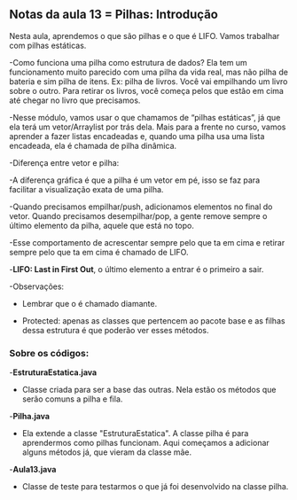 ## Notas da aula 13 =  Pilhas: Introdução

Nesta aula, aprendemos o que são pilhas e o que é LIFO. Vamos trabalhar com pilhas estáticas.

-Como funciona uma pilha como estrutura de dados? Ela tem um funcionamento muito parecido com uma pilha da vida real, mas não pilha de bateria e sim pilha de itens. Ex: pilha de livros. Você vai empilhando um livro sobre o outro. Para retirar os livros, você começa pelos que estão em cima até chegar no livro que precisamos.

-Nesse módulo, vamos usar o que chamamos de “pilhas estáticas”, já que ela terá um vetor/Arraylist por trás dela. Mais para a frente no curso, vamos aprender a fazer listas encadeadas e, quando uma pilha usa uma lista encadeada, ela é chamada de pilha dinâmica.

-Diferença entre vetor e pilha:

-A diferença gráfica é que a pilha é um vetor em pé, isso se faz para facilitar a visualização exata de uma pilha.

-Quando precisamos empilhar/push, adicionamos elementos no final do vetor. Quando precisamos desempilhar/pop, a gente remove sempre o último elemento da pilha, aquele que está no topo.

-Esse comportamento de acrescentar sempre pelo que ta em cima e retirar sempre pelo que ta em cima é chamado de LIFO.

-**LIFO: Last in First Out**, o último elemento a entrar é o primeiro a sair.

-Observações:

- Lembrar que o <T> é chamado diamante.

- Protected: apenas as classes que pertencem ao pacote base e as filhas dessa estrutura é que poderão ver esses métodos.

### Sobre os códigos:

-**EstruturaEstatica.java**

- Classe criada para ser a base das outras. Nela estão os métodos que serão comuns a pilha e fila.

-**Pilha.java**

- Ela extende a classe "EstruturaEstatica". A classe pilha é para aprendermos como pilhas funcionam. Aqui começamos a adicionar alguns métodos já, que vieram da classe mãe.

-**Aula13.java**

- Classe de teste para testarmos o que já foi desenvolvido na classe pilha.
